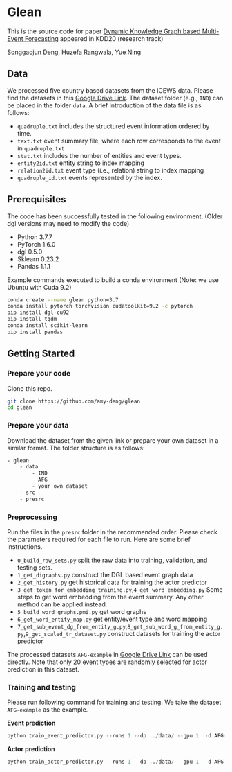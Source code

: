 # Glean

This is the source code for paper [Dynamic Knowledge Graph based Multi-Event Forecasting](https://yue-ning.github.io/docs/KDD20-glean.pdf) appeared in KDD20 (research track)

[Songgaojun Deng](https://amy-deng.github.io/home/), [Huzefa Rangwala](https://cs.gmu.edu/~hrangwal/), [Yue Ning](https://yue-ning.github.io/)


## Data
We processed five country based datasets from the ICEWS data. Please find the datasets in this [Google Drive Link](https://drive.google.com/drive/folders/1qrF1e9I8pnVlCRjb-NPiidZCu5oA0NWL?usp=sharing). The dataset folder (e.g., `IND`) can be placed in the folder `data`. A brief introduction of the data file is as follows:
- `quadruple.txt` includes the structured event information ordered by time.
- `text.txt` event summary file, where each row corresponds to the event in `quadruple.txt`
- `stat.txt` includes the number of entities and event types.
- `entity2id.txt` entity string to index mapping
- `relation2id.txt` event type (i.e., relation) string to index mapping
- `quadruple_id.txt` events represented by the index.

## Prerequisites
The code has been successfully tested in the following environment. (Older dgl versions may need to modify the code)
- Python 3.7.7
- PyTorch 1.6.0
- dgl 0.5.0
- Sklearn 0.23.2
- Pandas 1.1.1

Example commands executed to build a conda environment (Note: we use Ubuntu with Cuda 9.2)
```sh
conda create --name glean python=3.7
conda install pytorch torchvision cudatoolkit=9.2 -c pytorch
pip install dgl-cu92
pip install tqdm
conda install scikit-learn
pip install pandas
```

## Getting Started
### Prepare your code
Clone this repo.
```bash
git clone https://github.com/amy-deng/glean
cd glean
```
### Prepare your data
Download the dataset from the given link or prepare your own dataset in a similar format. The folder structure is as follows:
```sh
- glean
	- data
		- IND
		- AFG
		- your own dataset
	- src
	- presrc
```

### Preprocessing
Run the files in the `presrc` folder in the recommended order. Please check the parameters required for each file to run. Here are some brief instructions.
- `0_build_raw_sets.py` split the raw data into training, validation, and testing sets.
- `1_get_digraphs.py` construct the DGL based event graph data 
- `2_get_history.py` get historical data for training the actor predictor
- `3_get_token_for_embedding_training.py`,`4_get_word_embedding.py` Some steps to get word embedding from the event summary. Any other method can be applied instead.
- `5_build_word_graphs.pmi.py` get word graphs
- `6_get_word_entity_map.py` get entity/event type and word mapping
- `7_get_sub_event_dg_from_entity_g.py`,`8_get_sub_word_g_from_entity_g.py`,`9_get_scaled_tr_dataset.py` construct datasets for training the actor predictor

The processed datasets `AFG-example` in [Google Drive Link](https://drive.google.com/drive/folders/1qrF1e9I8pnVlCRjb-NPiidZCu5oA0NWL?usp=sharing) can be used directly. Note that only 20 event types are randomly selected for actor prediction in this dataset.


### Training and testing
Please run following command for training and testing. We take the dataset `AFG-example` as the example.

**Event prediction**
```python
python train_event_predictor.py --runs 1 --dp ../data/ --gpu 1  -d AFG-example --seq-len 7
```
**Actor prediction**
```python
python train_actor_predictor.py --runs 1 --dp ../data/ --gpu 1  -d AFG-example --num-r 20 --seq-len 7
```
